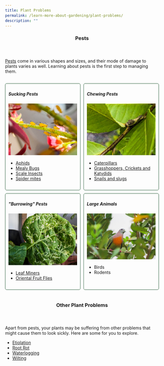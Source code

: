 ```yaml
---
title: Plant Problems
permalink: /learn-more-about-gardening/plant-problems/
description: ""
---
```

<style>
	.wrapper {
		display: grid;
		grid-template-columns: repeat(auto-fit, minmax(200px, 1fr));
		grid-template-rows: auto-fit;
		column-gap: 10px;
		row-gap: 10px;
	}

	.box{
		border: solid 1px #215732;
		border-radius: 5px;
		padding: 5px 10px 15px 10px;
	}
</style>

<header>
	<h3>Pests</h3>
</header>

<section>
	<p><a href="/page-index/pests/pests">Pests</a> come in various shapes and sizes, and their mode of damage to plants varies as well. Learning about pests is the first step to managing them.</p>
	<br>
</section>

<section>
	<div class="wrapper">
		<div class="box">
			<h5>Sucking Pests</h5>
			<img style="display: inline" src="/images/Biodiversity/aphids%20(2)_plantscienceandhealth_nparks.jpg"><br>
			<ul>
				<li><a href="/page-index/pests/aphids/">Aphids</a></li>
				<li><a href="/page-index/pests/mealy-bugs/">Mealy Bugs</a></li>
				<li><a href="/page-index/pests/scale-insects/">Scale Insects</a></li>
				<li><a href="/page-index/pests/spider-mites/">Spider mites</a></li>
			</ul>
		</div>
		<div class="box">
			<h5>Chewing Pests</h5>
			<img style="display: inline" src="/images/Biodiversity/Caterpillar_LimeCaterpillar_JacChua%20(2).jpg"><br>
			<ul>
				<li><a href="/page-index/pests/caterpillars/">Caterpillars</a></li>
				<li><a href="/page-index/pests/grasshoppers-crickets-and-katydids/">Grasshoppers, Crickets and Katydids</a></li>
				<li><a href="/page-index/pests/snails-and-slugs/">Snails and slugs</a></li>
			</ul>
		</div>
		<div class="box">
			<h5>"Burrowing" Pests</h5>
			<img style="display: inline" src="/images/Biodiversity/LeafMiner_JacChua.jpg"><br>
			<ul>
				<li><a href="/page-index/pests/leaf-miner/">Leaf Miners</a></li>
				<li><a href="/page-index/pests/oriental-fruit-flies/">Oriental Fruit Flies</a></li>
			</ul>
		</div>
		<div class="box">
			<h5>Large Animals</h5>
			<img style="display: inline" src="/images/Biodiversity/bird_pinkneckgreenpigeon_jacchua.jpg"><br>
			<ul>
				<li>Birds</li>
				<li>Rodents</li>
			</ul>
		</div>
	</div>
	<br>
</section>

<header>
	<h3>Other Plant Problems</h3>
</header>

<section>
	<p> Apart from pests, your plants may be suffering from other problems that might cause them to look sickly. Here are some for you to explore.</p>
	<ul>
				<li><a href="/plant-problems/etiolation/">Etiolation</a></li>
		<li><a href="/page-index/plant-problems/root-rot/">Root Rot</a></li>
		<li><a href="/page-index/plant-problems/waterlogging/">Waterlogging</a></li>
				<li><a href="/page-index/plant-problems/wilting/">Wilting</a></li>
	</ul>
</section>